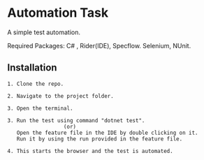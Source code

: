 
# Automation Task

A simple test automation.

Required Packages:
C# ,
Rider(IDE),
Specflow.
Selenium,
NUnit.





## Installation

    1. Clone the repo.

    2. Navigate to the project folder.

    3. Open the terminal.
    
    3. Run the test using command "dotnet test".
                      (or)
       Open the feature file in the IDE by double clicking on it.
       Run it by using the run provided in the feature file.

    4. This starts the browser and the test is automated.
    